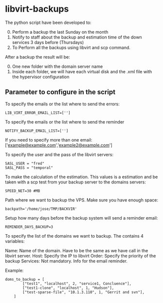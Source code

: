 # libvirt-backups


The python script have been developed to:

0. Perform a backup the last Sunday on the month
0. Notify to staff about the backup and estimation time of the down services 3 days before (Thursdays)
0. To Perform all the backups using libvirt and scp command.

After a backup the result will be:

0. One new folder with the domain server name
0. Inside each folder, we will have each virtual disk and the .xml file with the hypervisor configuration

## Parameter to configure in the script

To specify the emails or the list where to send the errors:
```
LIB_VIRT_ERROR_EMAIL_LIST=['']
```

To specify the emails or the list where to send the reminder
```
NOTIFY_BACKUP_EMAIL_LIST=['']
```

If you need to specify more than one email: ['example@example.com','example2@example.com']

To specify the user and the pass of the libvirt servers:
```
SASL_USER = "fred"
SASL_PASS = "temporal"
```

To make the calculation of the estimation. This values is a estimation and be taken with a scp test from your backup server to the domains servers: 
```
SPEED_NET=30 #MB
```

Path where we want to backup the VPS. Make sure you have enough space:
```
backpath='/home/jose/TMP/BACKVIR'
```

Setup how many days before the backup system will send a reminder email:
```
REMINDER_DAYS_BACKUP=3
```

To specify the list of the domains we want to backup. The contains 4 variables:

Name: Name of the domain. Have to be the same as we have call in the libvirt server.
Host: Specify the IP to libvirt 
Order: Specify the priority of the backup
Services: Not mandatory. Info for the email reminder.

Example:
```
doms_to_backup = [
        ["test1", "localhost", 2, "service1, Concluence"],
        ["test1-clone", "localhost", 1, "Hudson"],
        ["test-sparse-file", "10.1.3.110", 1, "Gerrit and svn"],
    ]
```